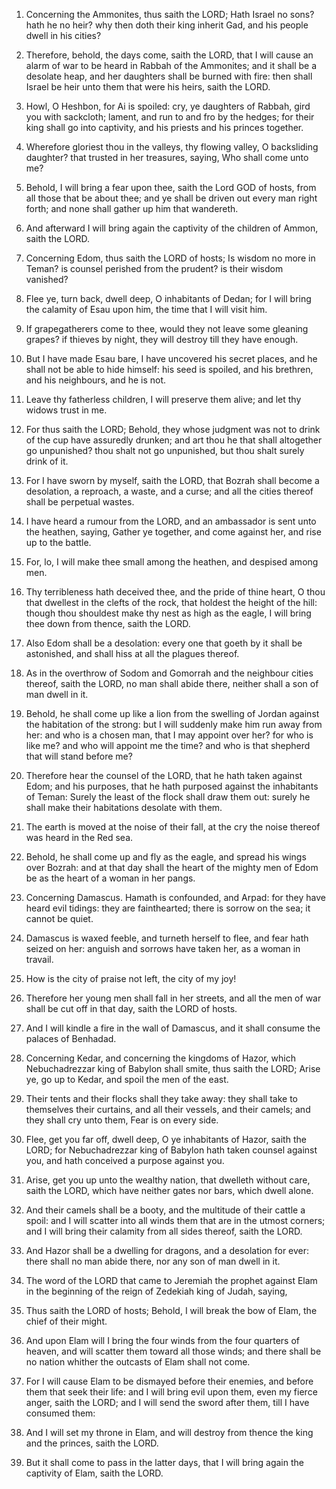 1. Concerning the Ammonites, thus saith the LORD; Hath Israel no
sons? hath he no heir? why then doth their king inherit Gad, and his
people dwell in his cities?

2. Therefore, behold, the days come,
saith the LORD, that I will cause an alarm of war to be heard in
Rabbah of the Ammonites; and it shall be a desolate heap, and her
daughters shall be burned with fire: then shall Israel be heir unto
them that were his heirs, saith the LORD.

3. Howl, O Heshbon, for Ai is spoiled: cry, ye daughters of Rabbah,
gird you with sackcloth; lament, and run to and fro by the hedges; for
their king shall go into captivity, and his priests and his princes
together.

4. Wherefore gloriest thou in the valleys, thy flowing valley, O
backsliding daughter? that trusted in her treasures, saying, Who shall
come unto me?

5. Behold, I will bring a fear upon thee, saith the
Lord GOD of hosts, from all those that be about thee; and ye shall be
driven out every man right forth; and none shall gather up him that
wandereth.

6. And afterward I will bring again the captivity of the children of
Ammon, saith the LORD.

7. Concerning Edom, thus saith the LORD of hosts; Is wisdom no more
in Teman? is counsel perished from the prudent? is their wisdom
vanished?

8. Flee ye, turn back, dwell deep, O inhabitants of
Dedan; for I will bring the calamity of Esau upon him, the time that I
will visit him.

9. If grapegatherers come to thee, would they not leave some
gleaning grapes? if thieves by night, they will destroy till they have
enough.

10. But I have made Esau bare, I have uncovered his secret places,
and he shall not be able to hide himself: his seed is spoiled, and his
brethren, and his neighbours, and he is not.

11. Leave thy fatherless children, I will preserve them alive; and
let thy widows trust in me.

12. For thus saith the LORD; Behold, they whose judgment was not to
drink of the cup have assuredly drunken; and art thou he that shall
altogether go unpunished? thou shalt not go unpunished, but thou shalt
surely drink of it.

13. For I have sworn by myself, saith the LORD, that Bozrah shall
become a desolation, a reproach, a waste, and a curse; and all the
cities thereof shall be perpetual wastes.

14. I have heard a rumour from the LORD, and an ambassador is sent
unto the heathen, saying, Gather ye together, and come against her,
and rise up to the battle.

15. For, lo, I will make thee small among the heathen, and despised
among men.

16. Thy terribleness hath deceived thee, and the pride of thine
heart, O thou that dwellest in the clefts of the rock, that holdest
the height of the hill: though thou shouldest make thy nest as high as
the eagle, I will bring thee down from thence, saith the LORD.

17. Also Edom shall be a desolation: every one that goeth by it
shall be astonished, and shall hiss at all the plagues thereof.

18. As in the overthrow of Sodom and Gomorrah and the neighbour
cities thereof, saith the LORD, no man shall abide there, neither
shall a son of man dwell in it.

19. Behold, he shall come up like a lion from the swelling of Jordan
against the habitation of the strong: but I will suddenly make him run
away from her: and who is a chosen man, that I may appoint over her?
for who is like me? and who will appoint me the time? and who is that
shepherd that will stand before me?

20. Therefore hear the counsel
of the LORD, that he hath taken against Edom; and his purposes, that
he hath purposed against the inhabitants of Teman: Surely the least of
the flock shall draw them out: surely he shall make their habitations
desolate with them.

21. The earth is moved at the noise of their fall, at the cry the
noise thereof was heard in the Red sea.

22. Behold, he shall come up and fly as the eagle, and spread his
wings over Bozrah: and at that day shall the heart of the mighty men
of Edom be as the heart of a woman in her pangs.

23. Concerning Damascus. Hamath is confounded, and Arpad: for they
have heard evil tidings: they are fainthearted; there is sorrow on the
sea; it cannot be quiet.

24. Damascus is waxed feeble, and turneth herself to flee, and fear
hath seized on her: anguish and sorrows have taken her, as a woman in
travail.

25. How is the city of praise not left, the city of my joy!

26. Therefore her young men shall fall in her streets, and all the men of
war shall be cut off in that day, saith the LORD of hosts.

27. And I will kindle a fire in the wall of Damascus, and it shall
consume the palaces of Benhadad.

28. Concerning Kedar, and concerning the kingdoms of Hazor, which
Nebuchadrezzar king of Babylon shall smite, thus saith the LORD; Arise
ye, go up to Kedar, and spoil the men of the east.

29. Their tents and their flocks shall they take away: they shall
take to themselves their curtains, and all their vessels, and their
camels; and they shall cry unto them, Fear is on every side.

30. Flee, get you far off, dwell deep, O ye inhabitants of Hazor,
saith the LORD; for Nebuchadrezzar king of Babylon hath taken counsel
against you, and hath conceived a purpose against you.

31. Arise, get you up unto the wealthy nation, that dwelleth without
care, saith the LORD, which have neither gates nor bars, which dwell
alone.

32. And their camels shall be a booty, and the multitude of their
cattle a spoil: and I will scatter into all winds them that are in the
utmost corners; and I will bring their calamity from all sides
thereof, saith the LORD.

33. And Hazor shall be a dwelling for dragons, and a desolation for
ever: there shall no man abide there, nor any son of man dwell in it.

34. The word of the LORD that came to Jeremiah the prophet against
Elam in the beginning of the reign of Zedekiah king of Judah, saying,

35. Thus saith the LORD of hosts; Behold, I will break the bow of
Elam, the chief of their might.

36. And upon Elam will I bring the four winds from the four quarters
of heaven, and will scatter them toward all those winds; and there
shall be no nation whither the outcasts of Elam shall not come.

37. For I will cause Elam to be dismayed before their enemies, and
before them that seek their life: and I will bring evil upon them,
even my fierce anger, saith the LORD; and I will send the sword after
them, till I have consumed them:

38. And I will set my throne in
Elam, and will destroy from thence the king and the princes, saith the
LORD.

39. But it shall come to pass in the latter days, that I will bring
again the captivity of Elam, saith the LORD.